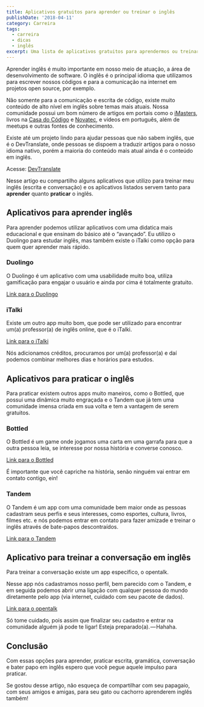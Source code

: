 ```yaml
---
title: Aplicativos gratuitos para aprender ou treinar o inglês
publishDate: '2018-04-11'
category: Carreira
tags:
  - carreira
  - dicas
  - inglês
excerpt: Uma lista de aplicativos gratuitos para aprendermos ou treinarmos nosso inglês
---
```


Aprender inglês é muito importante em nosso meio de atuação, a área de desenvolvimento de software. O inglês é o principal idioma que utilizamos para escrever nossos códigos e para a comunicação na internet em projetos open source, por exemplo.

Não somente para a comunicação e escrita de código, existe muito conteúdo de alto nível em inglês sobre temas mais atuais. Nossa comunidade possui um bom número de artigos em portais como o [iMasters](https://imasters.com.br/perfil/williamoliveirasouza), livros na [Casa do Código](https://www.casadocodigo.com.br/) e [Novatec](https://novatec.com.br/), e vídeos em português, além de meetups e outras fontes de conhecimento.

Existe até um projeto lindo para ajudar pessoas que não sabem inglês, que é o DevTranslate, onde pessoas se dispoem a traduzir artigos para o nosso idioma nativo, porém a maioria do conteúdo mais atual ainda é o conteúdo em inglês.

Acesse: [DevTranslate](https://medium.com/devtranslate)

Nesse artigo eu compartilho alguns aplicativos que utilizo para treinar meu inglês (escrita e conversação) e os aplicativos listados servem tanto para **aprender** quanto **praticar** o inglês.

## <a name='Aplicativosparaaprenderingls'></a>Aplicativos para aprender inglês

Para aprender podemos utilizar aplicativos com uma didatica mais educacional e que ensinam do básico até o “avançado”. Eu utilizo o Duolingo para estudar inglês, mas também existe o iTalki como opção para quem quer aprender mais rápido.

### <a name='Duolingo'></a>Duolingo

O Duolingo é um aplicativo com uma usabilidade muito boa, utiliza gamificação para engajar o usuário e ainda por cima é totalmente gratuito.

[Link para o Duolingo](https://www.duolingo.com/)

### <a name='iTalki'></a>iTalki

Existe um outro app muito bom, que pode ser utilizado para encontrar um(a) professor(a) de inglês online, que é o iTalki.

[Link para o iTalki](https://www.italki.com/home)

Nós adicionamos créditos, procuramos por um(a) professor(a) e daí podemos combinar melhores dias e horários para estudos.

## <a name='Aplicativosparapraticaroingls'></a>Aplicativos para praticar o inglês

Para praticar existem outros apps muito maneiros, como o Bottled, que possui uma dinâmica muito engraçada e o Tandem que já tem uma comunidade imensa criada em sua volta e tem a vantagem de serem gratuitos.

### <a name='Bottled'></a>Bottled

O Bottled é um game onde jogamos uma carta em uma garrafa para que a outra pessoa leia, se interesse por nossa história e converse conosco.

[Link para o Bottled](https://bottledapp.com/)

É importante que você capriche na história, senão ninguém vai entrar em contato contigo, ein!

### <a name='Tandem'></a>Tandem

O Tandem é um app com uma comunidade bem maior onde as pessoas cadastram seus perfis e seus interesses, como esportes, cultura, livros, filmes etc. e nós podemos entrar em contato para fazer amizade e treinar o inglês através de bate-papos descontraídos.

[Link para o Tandem](https://www.tandem.net/)

## <a name='Aplicativoparatreinaraconversaoemingls'></a>Aplicativo para treinar a conversação em inglês

Para treinar a conversação existe um app específico, o opentalk.

Nesse app nós cadastramos nosso perfil, bem parecido com o Tandem, e em seguida podemos abrir uma ligação com qualquer pessoa do mundo diretamente pelo app (via internet, cuidado com seu pacote de dados).

[Link para o opentalk](https://opentalk.to/)

Só tome cuidado, pois assim que finalizar seu cadastro e entrar na comunidade alguém já pode te ligar! Esteja preparado(a). — Hahaha.

## <a name='Concluso'></a>Conclusão

Com essas opções para aprender, praticar escrita, gramática, conversação e bater papo em inglês espero que você pegue aquele impulso para praticar.

Se gostou desse artigo, não esqueça de compartilhar com seu papagaio, com seus amigos e amigas, para seu gato ou cachorro aprenderem inglês também!
